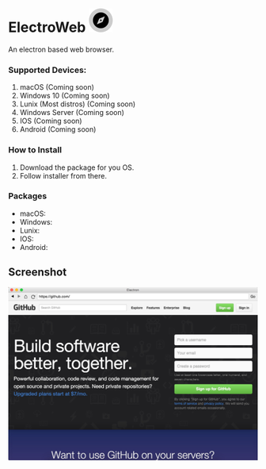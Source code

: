 # ElectroWeb ![logo](imj/EA043F8E-4920-454A-9297-E1F1AC5F8694.png)  
 
An electron based web browser.

### Supported Devices:
1. macOS (Coming soon)
2. Windows 10 (Coming soon)
3. Lunix (Most distros) (Coming soon)
4. Windows Server (Coming soon)
5. IOS (Coming soon)
6. Android (Coming soon)

### How to Install
1. Download the package for you OS.
2. Follow installer from there.

### Packages
- macOS:
- Windows:
- Lunix:
- IOS:
- Android:

## Screenshot

![screenshot](imj/8889FF21-6691-4C98-B373-96B622DAA454.jpeg)

